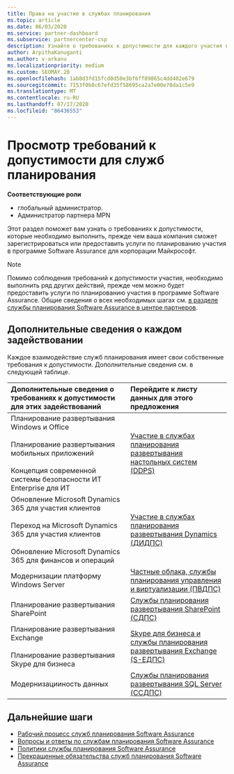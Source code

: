 ```yaml
---
title: Права на участие в службах планирования
ms.topic: article
ms.date: 06/03/2020
ms.service: partner-dashboard
ms.subservice: partnercenter-csp
description: Узнайте о требованиях к допустимости для каждого участия в службах планирования Software Assurance, которые компания может предложить корпоративным клиентам.
author: ArpithaKanuganti
ms.author: v-arkanu
ms.localizationpriority: medium
ms.custom: SEOMAY.20
ms.openlocfilehash: 1ab8d3fd15fcd0d50e3bf6ff89865c4dd402e679
ms.sourcegitcommit: 7153f0b8c67efd35f58695ca2a7e00e70da1c5e9
ms.translationtype: MT
ms.contentlocale: ru-RU
ms.lasthandoff: 07/17/2020
ms.locfileid: "86436553"
---
```

# <a name="view-eligibility-requirements-for-planning-services-engagements"></a>Просмотр требований к допустимости для служб планирования

**Соответствующие роли**

- глобальный администратор.
- Администратор партнера MPN

Этот раздел поможет вам узнать о требованиях к допустимости, которые необходимо выполнить, прежде чем ваша компания сможет зарегистрироваться или предоставить услуги по планированию участия в программе Software Assurance для корпорации Майкрософт.

>[!NOTE]
> Помимо соблюдения требований к допустимости участия, необходимо выполнить ряд других действий, прежде чем можно будет предоставить услуги по планированию участия в программе Software Assurance. Общие сведения о всех необходимых шагах см. [в разделе службы планирования Software Assurance в центре партнеров](software-assurance-dps.md).

## <a name="learn-more-about-each-engagement"></a>Дополнительные сведения о каждом задействовании

Каждое взаимодействие служб планирования имеет свои собственные требования к допустимости. Дополнительные сведения см. в следующей таблице.

|**Дополнительные сведения о требованиях к допустимости для этих задействований**   |**Перейдите к листу данных для этого предложения**  |
|:------------------------------------|:------------------|
| Планирование развертывания Windows и Office<br/><br/> Планирование развертывания мобильных приложений<br/><br/> Концепция современной системы безопасности ИТ Enterprise для ИТ | [Участие в службах планирования развертывания настольных систем (DDPS)](https://go.microsoft.com/fwlink/?linkid=2116072) |
| Обновление Microsoft Dynamics 365 для участия клиентов<br/><br/> Переход на Microsoft Dynamics 365 для участия клиентов<br/><br/> Обновление Microsoft Dynamics 365 для финансов и операций  | [Участие в службах планирования развертывания Dynamics (ДИДПС)](https://go.microsoft.com/fwlink/?linkid=2116073)  |
| Модернизации платформу Windows Server | [Частные облака, службы планирования управления и виртуализации (ПВДПС)](https://go.microsoft.com/fwlink/?linkid=2115982) |
| Планирование развертывания SharePoint   | [Службы планирования развертывания SharePoint (СДПС)](https://go.microsoft.com/fwlink/?linkid=2116074)  |
| Планирование развертывания Exchange<br/><br/> Планирование развертывания Skype для бизнеса  | [Skype для бизнеса и службы планирования развертывания Exchange (S-ЕДПС)](https://go.microsoft.com/fwlink/?linkid=2116075)  |
| Модернизацииность данных  | [Службы планирования развертывания SQL Server (ССДПС)](https://go.microsoft.com/fwlink/?linkid=2116076)  |

## <a name="next-steps"></a>Дальнейшие шаги

- [Рабочий процесс служб планирования Software Assurance](https://go.microsoft.com/fwlink/?linkid=2115983)
- [Вопросы и ответы по службам планирования Software Assurance](https://go.microsoft.com/fwlink/?linkid=2116077)
- [Политики службы планирования Software Assurance](https://go.microsoft.com/fwlink/?linkid=2115984)
- [Прекращенные обязательства служб планирования Software Assurance](https://query.prod.cms.rt.microsoft.com/cms/api/am/binary/RE4sln9)
